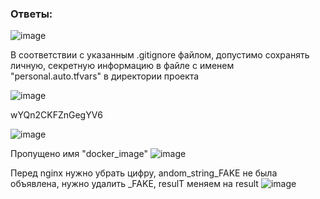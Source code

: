 ### Ответы:

![image](https://github.com/user-attachments/assets/aea0ee55-8025-468c-87ff-3bf51ddeac07)

В соответствии с указанным .gitignore файлом, допустимо сохранять личную, секретную информацию в файле с именем "personal.auto.tfvars" в директории проекта

![image](https://github.com/user-attachments/assets/3135a682-2efb-405b-aa1d-aaad0ccb454b)

wYQn2CKFZnGegYV6

![image](https://github.com/user-attachments/assets/2df6e66b-cceb-4b8d-8773-1fb3df0045da)

Пропущено имя "docker_image"
![image](https://github.com/user-attachments/assets/71c50951-41f1-421c-949a-cab8cc67f075)

Перед nginx нужно убрать цифру, andom_string_FAKE не была объявлена, нужно удалить _FAKE, resulT меняем на result
![image](https://github.com/user-attachments/assets/13eb0021-ddac-47bb-952f-3e5f80380fa0)







